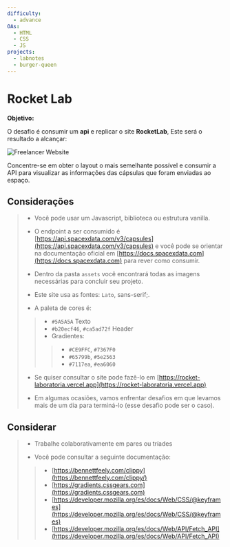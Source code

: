 ```yaml
---
difficulty:
  - advance
OAs:
  - HTML
  - CSS
  - JS
projects:
  - labnotes
  - burger-queen
---
```


# Rocket Lab

__Objetivo:__

O desafio é consumir um __api__ e replicar o site __RocketLab__,
Este será o resultado a alcançar:

![Freelancer Website](fullpage.png)

Concentre-se em obter o layout o mais semelhante possível e consumir a API para
visualizar as informações das cápsulas que foram enviadas ao espaço.

## Considerações

> - Você pode usar um Javascript, biblioteca ou estrutura vanilla.
>
> - O endpoint a ser consumido é [https://api.spacexdata.com/v3/capsules](https://api.spacexdata.com/v3/capsules)
>e você pode se orientar na documentação oficial em [https://docs.spacexdata.com](https://docs.spacexdata.com)
> para rever como consumir.
>
> - Dentro da pasta `assets` você encontrará todas as imagens necessárias
>para concluir seu projeto.
>
> - Este site usa as fontes: `Lato`, sans-serif;.
>
> - A paleta de cores é:
> >
> > - `#5A5A5A` Texto
> > - `#b20ecf46`, `#ca5ad72f` Header
> > - Gradientes:
> > >
> > > - `#CE9FFC`, `#7367F0`
> > > - `#65799b`, `#5e2563`
> > > - `#7117ea`, `#ea6060`
>
> - Se quiser consultar o site pode fazê-lo em [https://rocket-laboratoria.vercel.app](https://rocket-laboratoria.vercel.app)
>
> - Em algumas ocasiões, vamos enfrentar desafios em que levamos mais de um
> dia para terminá-lo (esse desafio pode ser o caso).

## Considerar

> - Trabalhe colaborativamente em pares ou tríades
>
> - Você pode consultar a seguinte documentação:
> >
> > - [https://bennettfeely.com/clippy](https://bennettfeely.com/clippy/)
> > - [https://gradients.cssgears.com](https://gradients.cssgears.com)
> > - [https://developer.mozilla.org/es/docs/Web/CSS/@keyframes](https://developer.mozilla.org/es/docs/Web/CSS/@keyframes)
> > - [https://developer.mozilla.org/es/docs/Web/API/Fetch_API](https://developer.mozilla.org/es/docs/Web/API/Fetch_API)
